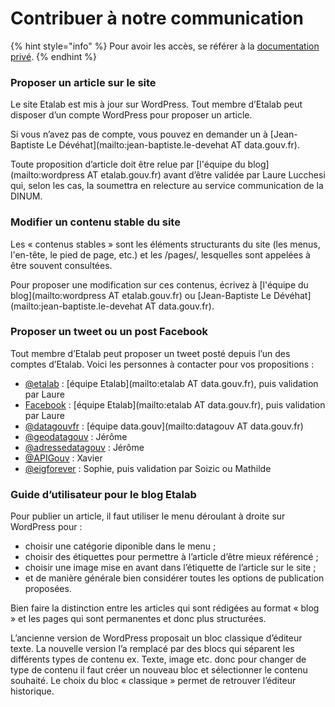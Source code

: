 # Contribuer à notre communication

{% hint style="info" %}
Pour avoir les accès, se référer à la [documentation privé](https://app.gitbook.com/s/c3N3DD6hY1nzzkLmWW5L/acces-communications).&#x20;
{% endhint %}

### Proposer un article sur le site

Le site Etalab est mis à jour sur WordPress. Tout membre d’Etalab peut disposer d’un compte WordPress pour proposer un article.

Si vous n’avez pas de compte, vous pouvez en demander un à \[Jean-Baptiste Le Dévéhat]\(mailto:jean-baptiste.le-devehat AT data.gouv.fr).

Toute proposition d’article doit être relue par \[l'équipe du blog]\(mailto:wordpress AT etalab.gouv.fr) avant d’être validée par Laure Lucchesi qui, selon les cas, la soumettra en relecture au service communication de la DINUM.

### Modifier un contenu stable du site

Les « contenus stables » sont les éléments structurants du site (les menus, l'en-tête, le pied de page, etc.) et les /pages/, lesquelles sont appelées à être souvent consultées.

Pour proposer une modification sur ces contenus, écrivez à \[l'équipe du blog]\(mailto:wordpress AT etalab.gouv.fr) ou \[Jean-Baptiste Le Dévéhat]\(mailto:jean-baptiste.le-devehat AT data.gouv.fr).

### Proposer un tweet ou un post Facebook

Tout membre d’Etalab peut proposer un tweet posté depuis l’un des comptes d’Etalab. Voici les personnes à contacter pour vos propositions :

* [@etalab](https://twitter.com/etalab) : \[équipe Etalab]\(mailto:etalab AT data.gouv.fr), puis validation par Laure
* [Facebook](https://www.facebook.com/etalab/) : \[équipe Etalab]\(mailto:etalab AT data.gouv.fr), puis validation par Laure
* [@datagouvfr](https://twitter.com/datagouvfr) : \[équipe data.gouv]\(mailto:datagouv AT data.gouv.fr)
* [@geodatagouv](https://twitter.com/geodatagouv) : Jérôme
* [@adressedatagouv](https://twitter.com/adressedatagouv) : Jérôme
* [@APIGouv](https://twitter.com/APIGouv) : Xavier
* [@eigforever](https://twitter.com/eigforever) : Sophie, puis validation par Soizic ou Mathilde

### Guide d’utilisateur pour le blog Etalab

Pour publier un article, il faut utiliser le menu déroulant à droite sur WordPress pour :

* choisir une catégorie diponible dans le menu ;
* choisir des étiquettes pour permettre à l’article d’être mieux référencé ;
* choisir une image mise en avant dans l’étiquette de l’article sur le site ;
* et de manière générale bien considérer toutes les options de publication proposées.

Bien faire la distinction entre les articles qui sont rédigées au format « blog » et les pages qui sont permanentes et donc plus structurées.

L’ancienne version de WordPress proposait un bloc classique d’éditeur texte. La nouvelle version l’a remplacé par des blocs qui séparent les différents types de contenu ex. Texte, image etc. donc pour changer de type de contenu il faut créer un nouveau bloc et sélectionner le contenu souhaité. Le choix du bloc « classique » permet de retrouver l’éditeur historique.

